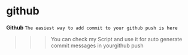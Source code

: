 # github
**Github**
`The easiest way to add commit to your github push is here`

>>> You can check my Script and use it for auto generate commit messages in yourgithub push
>>>
